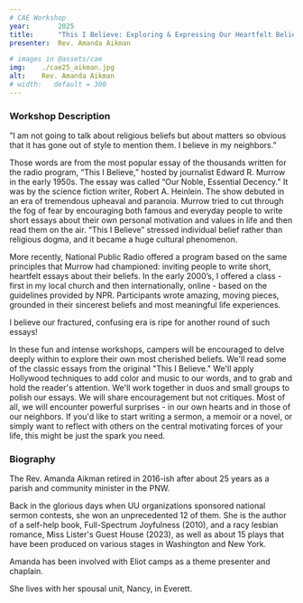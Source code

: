 ```yaml
---
# CAE Workshop
year:       2025
title:      "This I Believe: Exploring & Expressing Our Heartfelt Beliefs Through Short Essays"
presenter:  Rev. Amanda Aikman

# images in @assets/cae
img:    ./cae25_aikman.jpg
alt:    Rev. Amanda Aikman
# width:   default = 300
---
```


### Workshop Description

 ”I am not going to talk about religious beliefs but about 
 matters so obvious that it has gone out of style to mention 
 them. I believe in my neighbors.”

Those words are from the most popular essay of the thousands 
written for the radio program, “This I Believe,” hosted by 
journalist Edward R. Murrow in the early 1950s. The essay 
was called “Our Noble, Essential Decency." It was by the 
science fiction writer, Robert A. Heinlein. The show debuted 
in an era of tremendous upheaval and paranoia. Murrow tried 
to cut through the fog of fear by encouraging both famous and 
everyday people to write short essays about their own personal 
motivation and values in life and then read them on the air. 
“This I Believe” stressed individual belief rather than 
religious dogma, and it became a huge cultural phenomenon.

More recently, National Public Radio offered a program based 
on the same principles that Murrow had championed: inviting 
people to write short, heartfelt essays about their beliefs. 
In the early 2000’s, I offered a class - first in my local 
church and then internationally, online - based on the guidelines 
provided by NPR. Participants wrote amazing, moving pieces, 
grounded in their sincerest beliefs and most meaningful life experiences.

I believe our fractured, confusing era is ripe for another 
round of such essays!

In these fun and intense workshops, campers will be encouraged 
to delve deeply within to explore their own most cherished beliefs. 
We'll read some of the classic essays from the original "This I Believe." 
We'll apply Hollywood techniques to add color and music to our words, 
and to grab and hold the reader's attention. We'll work together in 
duos and small groups to polish our essays. We will share encouragement 
but not critiques. Most of all, we will encounter powerful surprises - 
in our own hearts and in those of our neighbors. If you'd like to 
start writing a sermon, a memoir or a novel, or simply want to reflect 
with others on the central motivating forces of your life, this might be just the spark you need.

### Biography

The Rev. Amanda Aikman retired in 2016-ish after about 25 years as a parish and 
community minister in the PNW. 

Back in the glorious days when UU organizations sponsored national sermon contests, 
she won an unprecedented 12 of them. She is the author of a self-help book, 
Full-Spectrum Joyfulness (2010), and a racy lesbian romance, Miss Lister's 
Guest House (2023), as well as about 15 plays that have been produced on 
various stages in Washington and New York. 

Amanda has been involved with Eliot camps as a theme presenter and chaplain. 

She lives with her spousal unit, Nancy, in Everett.

</Layout>